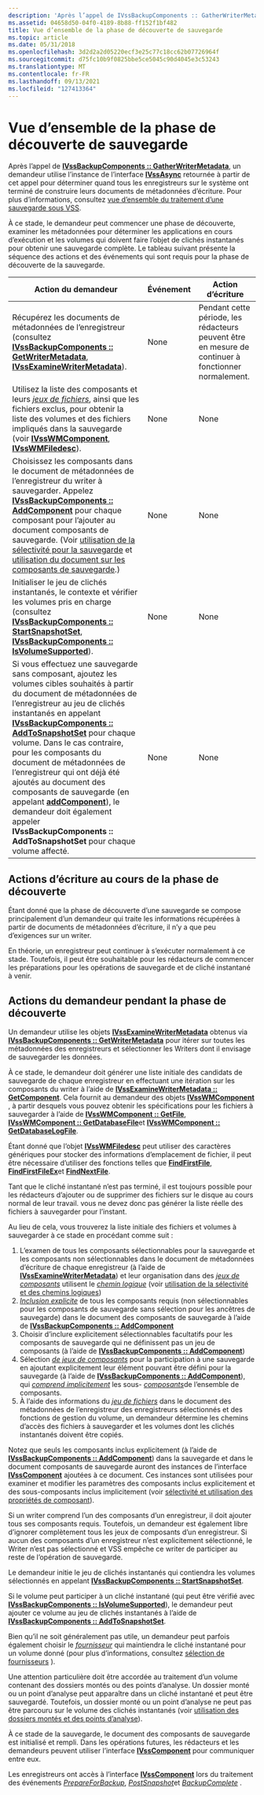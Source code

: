 ```yaml
---
description: 'Après l’appel de IVssBackupComponents :: GatherWriterMetadata, un demandeur utilise l’instance de l’interface IVssAsync retournée à partir de cet appel pour déterminer quand tous les enregistreurs sur le système ont terminé de construire leurs documents de métadonnées d’écriture.'
ms.assetid: 04658d50-04f0-4189-8b88-ff152f1bf482
title: Vue d’ensemble de la phase de découverte de sauvegarde
ms.topic: article
ms.date: 05/31/2018
ms.openlocfilehash: 3d2d2a2d05220ecf3e25c77c18cc62b07726964f
ms.sourcegitcommit: d75fc10b9f0825bbe5ce5045c90d4045e3c53243
ms.translationtype: MT
ms.contentlocale: fr-FR
ms.lasthandoff: 09/13/2021
ms.locfileid: "127413364"
---
```

# <a name="overview-of-the-backup-discovery-phase"></a>Vue d’ensemble de la phase de découverte de sauvegarde

Après l’appel de [**IVssBackupComponents :: GatherWriterMetadata**](/windows/desktop/api/VsBackup/nf-vsbackup-ivssbackupcomponents-gatherwritermetadata), un demandeur utilise l’instance de l’interface [**IVssAsync**](/windows/desktop/api/Vss/nn-vss-ivssasync) retournée à partir de cet appel pour déterminer quand tous les enregistreurs sur le système ont terminé de construire leurs documents de métadonnées d’écriture. Pour plus d’informations, consultez [vue d’ensemble du traitement d’une sauvegarde sous VSS](overview-of-processing-a-backup-under-vss.md).

À ce stade, le demandeur peut commencer une phase de découverte, examiner les métadonnées pour déterminer les applications en cours d’exécution et les volumes qui doivent faire l’objet de clichés instantanés pour obtenir une sauvegarde complète. Le tableau suivant présente la séquence des actions et des événements qui sont requis pour la phase de découverte de la sauvegarde.



| Action du demandeur                                                                                                                                                                                                                                                                                                                                                                                                                                                                                                                                    | Événement | Action d’écriture                                                                     |
|-----------------------------------------------------------------------------------------------------------------------------------------------------------------------------------------------------------------------------------------------------------------------------------------------------------------------------------------------------------------------------------------------------------------------------------------------------------------------------------------------------------------------------------------------------|-------|-----------------------------------------------------------------------------------|
| Récupérez les documents de métadonnées de l’enregistreur (consultez [**IVssBackupComponents :: GetWriterMetadata**](/windows/desktop/api/VsBackup/nf-vsbackup-ivssbackupcomponents-getwritermetadata), [**IVssExamineWriterMetadata**](/windows/desktop/api/VsBackup/nl-vsbackup-ivssexaminewritermetadata)).                                                                                                                                                                                                                                                                                                                                                 | None  | Pendant cette période, les rédacteurs peuvent être en mesure de continuer à fonctionner normalement. |
| Utilisez la liste des composants et leurs [*jeux de fichiers*](vssgloss-f.md), ainsi que les fichiers exclus, pour obtenir la liste des volumes et des fichiers impliqués dans la sauvegarde (voir [**IVssWMComponent**](/windows/desktop/api/VsBackup/nl-vsbackup-ivsswmcomponent), [**IVssWMFiledesc**](/windows/desktop/api/VsWriter/nl-vswriter-ivsswmfiledesc)).                                                                                                                                                                                                                                                                      | None  | None                                                                              |
| Choisissez les composants dans le document de métadonnées de l’enregistreur du writer à sauvegarder. Appelez [**IVssBackupComponents :: AddComponent**](/windows/desktop/api/VsBackup/nf-vsbackup-ivssbackupcomponents-addcomponent) pour chaque composant pour l’ajouter au document composants de sauvegarde. (Voir [utilisation de la sélectivité pour la sauvegarde](working-with-selectability-for-backup.md) et [utilisation du document sur les composants de sauvegarde](working-with-the-backup-components-document.md).)                                                                                                                      | None  | None                                                                              |
| Initialiser le jeu de clichés instantanés, le contexte et vérifier les volumes pris en charge (consultez [**IVssBackupComponents :: StartSnapshotSet**](/windows/desktop/api/VsBackup/nf-vsbackup-ivssbackupcomponents-startsnapshotset), [**IVssBackupComponents :: IsVolumeSupported**](/windows/desktop/api/VsBackup/nf-vsbackup-ivssbackupcomponents-isvolumesupported)).                                                                                                                                                                                                                                                                                   | None  | None                                                                              |
| Si vous effectuez une sauvegarde sans composant, ajoutez les volumes cibles souhaités à partir du document de métadonnées de l’enregistreur au jeu de clichés instantanés en appelant [**IVssBackupComponents :: AddToSnapshotSet**](/windows/desktop/api/VsBackup/nf-vsbackup-ivssbackupcomponents-addtosnapshotset) pour chaque volume. Dans le cas contraire, pour les composants du document de métadonnées de l’enregistreur qui ont déjà été ajoutés au document des composants de sauvegarde (en appelant [**addComponent**](/windows/desktop/api/VsBackup/nf-vsbackup-ivssbackupcomponents-addcomponent)), le demandeur doit également appeler **IVssBackupComponents :: AddToSnapshotSet** pour chaque volume affecté. | None  | None                                                                              |



 

## <a name="writer-actions-during-the-discovery-phase"></a>Actions d’écriture au cours de la phase de découverte

Étant donné que la phase de découverte d’une sauvegarde se compose principalement d’un demandeur qui traite les informations récupérées à partir de documents de métadonnées d’écriture, il n’y a que peu d’exigences sur un writer.

En théorie, un enregistreur peut continuer à s’exécuter normalement à ce stade. Toutefois, il peut être souhaitable pour les rédacteurs de commencer les préparations pour les opérations de sauvegarde et de cliché instantané à venir.

## <a name="requester-actions-during-the-discovery-phase"></a>Actions du demandeur pendant la phase de découverte

Un demandeur utilise les objets [**IVssExamineWriterMetadata**](/windows/desktop/api/VsBackup/nl-vsbackup-ivssexaminewritermetadata) obtenus via [**IVssBackupComponents :: GetWriterMetadata**](/windows/desktop/api/VsBackup/nf-vsbackup-ivssbackupcomponents-getwritermetadata) pour itérer sur toutes les métadonnées des enregistreurs et sélectionner les Writers dont il envisage de sauvegarder les données.

À ce stade, le demandeur doit générer une liste initiale des candidats de sauvegarde de chaque enregistreur en effectuant une itération sur les composants du writer à l’aide de [**IVssExamineWriterMetadata :: GetComponent**](/windows/desktop/api/VsBackup/nf-vsbackup-ivssexaminewritermetadata-getcomponent). Cela fournit au demandeur des objets [**IVssWMComponent**](/windows/desktop/api/VsBackup/nl-vsbackup-ivsswmcomponent) , à partir desquels vous pouvez obtenir les spécifications pour les fichiers à sauvegarder à l’aide de [**IVssWMComponent :: GetFile**](/windows/desktop/api/VsBackup/nf-vsbackup-ivsswmcomponent-getfile), [**IVssWMComponent :: GetDatabaseFile**](/windows/desktop/api/VsBackup/nf-vsbackup-ivsswmcomponent-getdatabasefile)et [**IVssWMComponent :: GetDatabaseLogFile**](/windows/desktop/api/VsBackup/nf-vsbackup-ivsswmcomponent-getdatabaselogfile).

Étant donné que l’objet [**IVssWMFiledesc**](/windows/desktop/api/VsWriter/nl-vswriter-ivsswmfiledesc) peut utiliser des caractères génériques pour stocker des informations d’emplacement de fichier, il peut être nécessaire d’utiliser des fonctions telles que [**FindFirstFile**](/windows/win32/api/fileapi/nf-fileapi-findfirstfilea), [**FindFirstFileEx**](/windows/win32/api/fileapi/nf-fileapi-findfirstfileexa)et [**FindNextFile**](/windows/win32/api/fileapi/nf-fileapi-findnextfilea).

Tant que le cliché instantané n’est pas terminé, il est toujours possible pour les rédacteurs d’ajouter ou de supprimer des fichiers sur le disque au cours normal de leur travail. vous ne devez donc pas générer la liste réelle des fichiers à sauvegarder pour l’instant.

Au lieu de cela, vous trouverez la liste initiale des fichiers et volumes à sauvegarder à ce stade en procédant comme suit :

1.  L’examen de tous les composants sélectionnables pour la sauvegarde et les composants non sélectionnables dans le document de métadonnées d’écriture de chaque enregistreur (à l’aide de [**IVssExamineWriterMetadata**](/windows/desktop/api/VsBackup/nl-vsbackup-ivssexaminewritermetadata)) et leur organisation dans des [*jeux de composants*](vssgloss-c.md) utilisent le [*chemin logique*](vssgloss-l.md) (voir [utilisation de la sélectivité et des chemins logiques](working-with-selectability-and-logical-paths.md))
2.  [*Inclusion explicite*](vssgloss-e.md) de tous les composants requis (non sélectionnables pour les composants de sauvegarde sans sélection pour les ancêtres de sauvegarde) dans le document des composants de sauvegarde à l’aide de [ **IVssBackupComponents :: AddComponent**](/windows/desktop/api/VsBackup/nf-vsbackup-ivssbackupcomponents-addcomponent)
3.  Choisir d’inclure explicitement sélectionnables facultatifs pour les composants de sauvegarde qui ne définissent pas un jeu de composants (à l’aide de [**IVssBackupComponents :: AddComponent**](/windows/desktop/api/VsBackup/nf-vsbackup-ivssbackupcomponents-addcomponent))
4.  Sélection [*de jeux de composants*](vssgloss-c.md) pour la participation à une sauvegarde en ajoutant explicitement leur élément pouvant être défini pour la sauvegarde (à l’aide de [**IVssBackupComponents :: AddComponent**](/windows/desktop/api/VsBackup/nf-vsbackup-ivssbackupcomponents-addcomponent)), qui [*comprend implicitement*](vssgloss-i.md) les sous- [*composants*](vssgloss-s.md)de l’ensemble de composants.
5.  À l’aide des informations du [*jeu de fichiers*](vssgloss-f.md) dans le document des métadonnées de l’enregistreur des enregistreurs sélectionnés et des fonctions de gestion du volume, un demandeur détermine les chemins d’accès des fichiers à sauvegarder et les volumes dont les clichés instantanés doivent être copiés.

Notez que seuls les composants inclus explicitement (à l’aide de [**IVssBackupComponents :: AddComponent**](/windows/desktop/api/VsBackup/nf-vsbackup-ivssbackupcomponents-addcomponent)) dans la sauvegarde et dans le document composants de sauvegarde auront des instances de l’interface [**IVssComponent**](/windows/desktop/api/VsWriter/nl-vswriter-ivsscomponent) ajoutées à ce document. Ces instances sont utilisées pour examiner et modifier les paramètres des composants inclus explicitement et des sous-composants inclus implicitement (voir [sélectivité et utilisation des propriétés de composant](selectability-and-working-with-component-properties.md)).

Si un writer comprend l’un des composants d’un enregistreur, il doit ajouter tous ses composants requis. Toutefois, un demandeur est également libre d’ignorer complètement tous les jeux de composants d’un enregistreur. Si aucun des composants d’un enregistreur n’est explicitement sélectionné, le Writer n’est pas sélectionné et VSS empêche ce writer de participer au reste de l’opération de sauvegarde.

Le demandeur initie le jeu de clichés instantanés qui contiendra les volumes sélectionnés en appelant [**IVssBackupComponents :: StartSnapshotSet**](/windows/desktop/api/VsBackup/nf-vsbackup-ivssbackupcomponents-startsnapshotset).

Si le volume peut participer à un cliché instantané (qui peut être vérifié avec [**IVssBackupComponents :: IsVolumeSupported**](/windows/desktop/api/VsBackup/nf-vsbackup-ivssbackupcomponents-isvolumesupported)), le demandeur peut ajouter ce volume au jeu de clichés instantanés à l’aide de [**IVssBackupComponents :: AddToSnapshotSet**](/windows/desktop/api/VsBackup/nf-vsbackup-ivssbackupcomponents-addtosnapshotset).

Bien qu’il ne soit généralement pas utile, un demandeur peut parfois également choisir le [*fournisseur*](vssgloss-p.md) qui maintiendra le cliché instantané pour un volume donné (pour plus d’informations, consultez [sélection de fournisseurs](selecting-providers.md) ).

Une attention particulière doit être accordée au traitement d’un volume contenant des dossiers montés ou des points d’analyse. Un dossier monté ou un point d’analyse peut apparaître dans un cliché instantané et peut être sauvegardé. Toutefois, un dossier monté ou un point d’analyse ne peut pas être parcouru sur le volume des clichés instantanés (voir [utilisation des dossiers montés et des points d’analyse](working-with-reparse-and-mount-points.md)).

À ce stade de la sauvegarde, le document des composants de sauvegarde est initialisé et rempli. Dans les opérations futures, les rédacteurs et les demandeurs peuvent utiliser l’interface [**IVssComponent**](/windows/desktop/api/VsWriter/nl-vswriter-ivsscomponent) pour communiquer entre eux.

Les enregistreurs ont accès à l’interface [**IVssComponent**](/windows/desktop/api/VsWriter/nl-vswriter-ivsscomponent) lors du traitement des événements [*PrepareForBackup*](vssgloss-p.md), [*PostSnapshot*](vssgloss-p.md)et [*BackupComplete*](vssgloss-b.md) .

 

 

